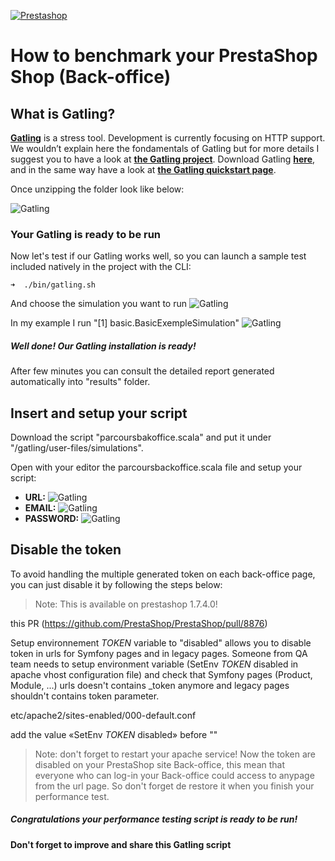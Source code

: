 [![Prestashop](https://i.imgur.com/qDqeQ1E.png)](https://www.prestashop.com)

# How to benchmark your PrestaShop Shop (Back-office)
## What is Gatling?
**[Gatling](https://gatling.io/)** is a stress tool. Development is currently focusing on HTTP support. We wouldn’t explain here the fondamentals of Gatling but for more details I suggest you to have a look at **[the Gatling project](https://github.com/gatling/gatling)**.
Download Gatling **[here](https://gatling.io/download/)**, and in the same way have a look at **[the Gatling quickstart page](https://gatling.io/docs/current/quickstart/)**.

Once unzipping the folder look like below:


![Gatling](https://i.imgur.com/CTgIXKr.png)

### Your Gatling is ready to be run
Now let's test if our Gatling works well, so you can launch a sample test included natively in the project with the CLI:

```
➜  ./bin/gatling.sh 
```

And choose the simulation you want to run
![Gatling](https://i.imgur.com/HQ5eCfZ.png)

In my example I run "[1] basic.BasicExempleSimulation"
![Gatling](https://i.imgur.com/usqfk2L.png)

##### Well done! Our Gatling installation is ready!
After few minutes you can consult the detailed report generated automatically into "results" folder.

## Insert and setup your script

Download the script "parcoursbakoffice.scala" and put it under "/gatling/user-files/simulations".

Open with your editor the parcoursbackoffice.scala file and setup your script:
* **URL:**
![Gatling](https://i.imgur.com/1Zd3iVK.png)
* **EMAIL:**
![Gatling](https://i.imgur.com/8buaWku.png)
* **PASSWORD:**
![Gatling](https://i.imgur.com/zRMVSiW.png)


## Disable the token

To avoid handling the multiple generated token on each back-office page, you can just disable it by following the steps below:

>Note:
>This is available on prestashop 1.7.4.0!

this PR (https://github.com/PrestaShop/PrestaShop/pull/8876)


Setup environnement _TOKEN_ variable to "disabled" allows you to disable token in urls for Symfony pages and in legacy pages.
Someone from QA team needs to setup environment variable (SetEnv _TOKEN_ disabled in apache vhost configuration file) and check that Symfony pages (Product, Module, ...) urls doesn't contains _token anymore and legacy pages shouldn't contains token parameter.

etc/apache2/sites-enabled/000-default.conf

add the value  «SetEnv _TOKEN_ disabled» before "</VirtualHost>"

>Note:
>don't forget to restart your apache service!
>Now the token are disabled on your PrestaShop site Back-office, this mean that everyone who can log-in your Back-office could access to anypage from the url page.
>So don't forget de restore it when you finish your performance test.

##### Congratulations your performance testing script is ready to be run!
#### Don't forget to improve and share this Gatling script
   

